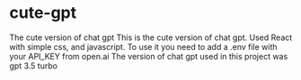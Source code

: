 # cute-gpt
The cute version of chat gpt
This is the cute version of chat gpt.
Used React with simple css, and javascript.
To use it you need to add a .env file with your API_KEY from open.ai
The version of chat gpt used in this project was gpt 3.5 turbo
